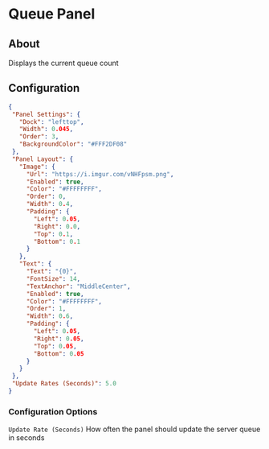 # Queue Panel

## About
Displays the current queue count

## Configuration
 
 ```json
{
  "Panel Settings": {
    "Dock": "lefttop",
    "Width": 0.045,
    "Order": 3,
    "BackgroundColor": "#FFF2DF08"
  },
  "Panel Layout": {
    "Image": {
      "Url": "https://i.imgur.com/vNHFpsm.png",
      "Enabled": true,
      "Color": "#FFFFFFFF",
      "Order": 0,
      "Width": 0.4,
      "Padding": {
        "Left": 0.05,
        "Right": 0.0,
        "Top": 0.1,
        "Bottom": 0.1
      }
    },
    "Text": {
      "Text": "{0}",
      "FontSize": 14,
      "TextAnchor": "MiddleCenter",
      "Enabled": true,
      "Color": "#FFFFFFFF",
      "Order": 1,
      "Width": 0.6,
      "Padding": {
        "Left": 0.05,
        "Right": 0.05,
        "Top": 0.05,
        "Bottom": 0.05
      }
    }
  },
  "Update Rates (Seconds)": 5.0
}
 ```
### Configuration Options
`Update Rate (Seconds)` How often the panel should update the server queue in seconds